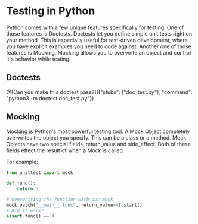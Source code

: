 # Testing in Python

Python comes with a few unique features specifically for testing.
One of those features is Doctests.
Doctests let you define simple unit tests right on your method.
This is especially useful for test-driven development, where you have explicit examples you need to code against.
Another one of those features is Mocking.
Mocking allows you to overwrite an object and control it's behavior while testing.

## Doctests

@[Can you make this doctest pass?]({"stubs": ["doc_test.py"], "command": "python3 -m doctest doc_test.py"})

## Mocking

Mocking is Python's most powerful testing tool.
A Mock Object completely overwrites the object you specify.
This can be a class or a method.
Mock Objects have two special fields, return_value and side_effect.
Both of these fields effect the result of when a Mock is called.

For example:
```python runnable
from unittest import mock

def func():
    return 3

# Overwriting the function with our mock
mock.patch("__main__.func", return_value=4).start()
# Did it work?
assert func() == 4
```
